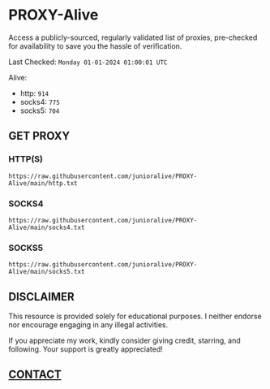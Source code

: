 # PROXY-Alive

Access a publicly-sourced, regularly validated list of proxies, pre-checked for availability to save you the hassle of verification.

Last Checked: `Monday 01-01-2024 01:00:01 UTC`

Alive:
- http: `914`
- socks4: `775`
- socks5: `704`

## GET PROXY

### HTTP(S)

```https://raw.githubusercontent.com/junioralive/PROXY-Alive/main/http.txt```

### SOCKS4

```https://raw.githubusercontent.com/junioralive/PROXY-Alive/main/socks4.txt```

### SOCKS5

```https://raw.githubusercontent.com/junioralive/PROXY-Alive/main/socks5.txt```

## DISCLAIMER

This resource is provided solely for educational purposes. I neither endorse nor encourage engaging in any illegal activities.

If you appreciate my work, kindly consider giving credit, starring, and following. Your support is greatly appreciated! 

## [CONTACT](https://t.me/TheJuniorAlive)
